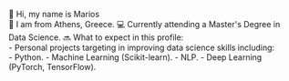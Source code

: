 👋 Hi, my name is Marios <br />
📌 I am from Athens, Greece. 
💻 Currently attending a Master's Degree in Data Science. 
🔜 What to expect in this profile:  
    - Personal projects targeting in improving data science skills including:   
    - Python. 
    - Machine Learning (Scikit-learn). 
    - NLP. 
    - Deep Learning (PyTorch, TensorFlow). 
   
